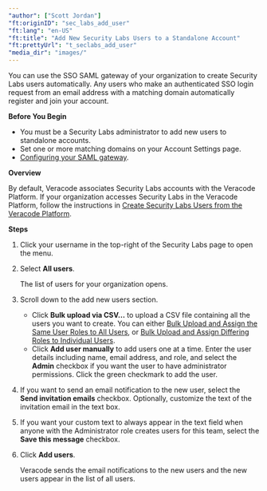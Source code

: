 ```yaml
---
"author": ["Scott Jordan"]
"ft:originID": "sec_labs_add_user"
"ft:lang": "en-US"
"ft:title": "Add New Security Labs Users to a Standalone Account"
"ft:prettyUrl": "t_seclabs_add_user"
"media_dir": "images/"
---
```


You can use the SSO SAML gateway of your organization to create Security Labs users automatically. Any users who make an authenticated SSO login request from an email address with a matching domain automatically register and join your account.

<p font-size="13pt"><b>Before You Begin</b></p>

-   You must be a Security Labs administrator to add new users to standalone accounts.
-   Set one or more matching domains on your Account Settings page.
-   [Configuring your SAML gateway](https://docs.veracode.com/r/t_seclabs_getstarted).

<p font-size="13pt"><b>Overview</b></p>

By default, Veracode associates Security Labs accounts with the Veracode Platform. If your organization accesses Security Labs in the Veracode Platform, follow the instructions in [Create Security Labs Users from the Veracode Platform](https://docs.veracode.com/r/t_seclabs_add_user_platform).

<p font-size="13pt"><b>Steps</b></p>

1.  Click your username in the top-right of the Security Labs page to open the menu.

2.  Select **All users**.

    The list of users for your organization opens.

3.  Scroll down to the add new users section.

    -   Click **Bulk upload via CSV...** to upload a CSV file containing all the users you want to create. You can either [Bulk Upload and Assign the Same User Roles to All Users](https://docs.veracode.com/r/Bulk_Upload_and_Assign_the_Same_User_Roles_to_All_New_Users), or [Bulk Upload and Assign Differing Roles to Individual Users](https://docs.veracode.com/r/Bulk_Upload_and_Assign_Differing_Roles_to_Individual_New_Users).
    -   Click **Add user manually** to add users one at a time. Enter the user details including name, email address, and role, and select the **Admin** checkbox if you want the user to have administrator permissions. Click the green checkmark to add the user.

4.  If you want to send an email notification to the new user, select the **Send invitation emails** checkbox. Optionally, customize the text of the invitation email in the text box.

5.  If you want your custom text to always appear in the text field when anyone with the Administrator role creates users for this team, select the **Save this message** checkbox.

6.  Click **Add users**.

    Veracode sends the email notifications to the new users and the new users appear in the list of all users.
